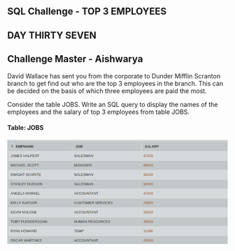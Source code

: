 ## SQL Challenge - TOP 3 EMPLOYEES
## DAY THIRTY SEVEN
## Challenge Master - Aishwarya 

David Wallace has sent you from the corporate to Dunder Mifflin Scranton branch to get find out who are the top 3 employees in the branch. This can be decided on the basis of which three employees are paid the most. 

Consider the table JOBS. Write an SQL query to display the names of the employees and the salary of top 3 employees from table JOBS.

#### Table: JOBS

![Test Image1](ss.png)
